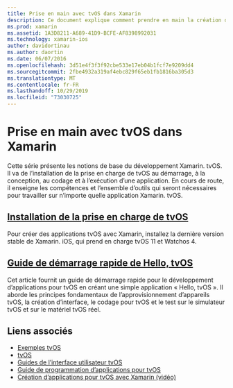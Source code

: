 ```yaml
---
title: Prise en main avec tvOS dans Xamarin
description: Ce document explique comment prendre en main la création d’applications tvOS avec Xamarin. Elle contient un lien vers un guide d’installation et un guide de démarrage rapide.
ms.prod: xamarin
ms.assetid: 1A3D8211-A689-41D9-BCFE-AF8398992031
ms.technology: xamarin-ios
author: davidortinau
ms.author: daortin
ms.date: 06/07/2016
ms.openlocfilehash: 3d51e4f3f3f92cbe533e17eb04b1fcf7e9209dd4
ms.sourcegitcommit: 2fbe4932a319af4ebc829f65eb1fb1816ba305d3
ms.translationtype: MT
ms.contentlocale: fr-FR
ms.lasthandoff: 10/29/2019
ms.locfileid: "73030725"
---
```

# <a name="getting-started-with-tvos-in-xamarin"></a>Prise en main avec tvOS dans Xamarin

Cette série présente les notions de base du développement Xamarin. tvOS. Il va de l’installation de la prise en charge de tvOS au démarrage, à la conception, au codage et à l’exécution d’une application. En cours de route, il enseigne les compétences et l’ensemble d’outils qui seront nécessaires pour travailler sur n’importe quelle application Xamarin. tvOS.

## <a name="installing-tvos-supportiostvosget-startedinstallationmd"></a>[Installation de la prise en charge de tvOS](~/ios/tvos/get-started/installation.md)

Pour créer des applications tvOS avec Xamarin, installez la dernière version stable de Xamarin. iOS, qui prend en charge tvOS 11 et Watchos 4.

## <a name="hello-tvos-quick-start-guideiostvosget-startedhello-tvosmd"></a>[Guide de démarrage rapide de Hello, tvOS](~/ios/tvos/get-started/hello-tvos.md)

Cet article fournit un guide de démarrage rapide pour le développement d’applications pour tvOS en créant une simple application « Hello, tvOS ». Il aborde les principes fondamentaux de l’approvisionnement d’appareils tvOS, la création d’interface, le codage pour tvOS et le test sur le simulateur tvOS et sur le matériel tvOS réel.

## <a name="related-links"></a>Liens associés

- [Exemples tvOS](https://docs.microsoft.com/samples/browse/?products=xamarin&term=Xamarin.iOS+tvOS)
- [tvOS](https://developer.apple.com/tvos/)
- [Guides de l’interface utilisateur tvOS](https://developer.apple.com/tvos/human-interface-guidelines/)
- [Guide de programmation d’applications pour tvOS](https://developer.apple.com/library/prerelease/tvos/documentation/General/Conceptual/AppleTV_PG/)
- [Création d’applications pour tvOS avec Xamarin (vidéo)](https://university.xamarin.com/lightninglectures/tvos-with-xamarin)
